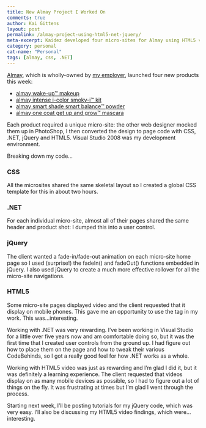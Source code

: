 ```yaml
---
title: New Almay Project I Worked On
comments: true
author: Kai Gittens
layout: post
permalink: /almay-project-using-html5-net-jquery/
meta-excerpt: Kaidez developed four micro-sites for Almay using HTML5 video, jQuery, .NET and CSS
category: personal
cat-name: "Personal"
tags: [almay, css, .NET]
---
```

[Almay][1], which is wholly-owned by [my employer][2], launched four new products this week:

 [1]: http://almay.com/
 [2]: http://revlon.com/

*   [almay wake-up™ makeup][3]
*   [almay intense i-color smoky-i™ kit][4]
*   [almay smart shade smart balance™ powder][5]
*   [almay one coat get up and grow™ mascara][6]

 [3]: http://www.almay.com/microsites/WakeUpMakeup/Default.aspx
 [4]: http://www.almay.com/microsites/IICSmokyIKit/Default.aspx
 [5]: http://www.almay.com/microsites/SmartShadeBalance/Default.aspx
 [6]: http://www.almay.com/microsites/GetUp/Default.aspx

Each product required a unique micro-site: the other web designer mocked them up in PhotoShop, I then converted the design to page code with CSS, .NET, jQuery and HTML5. Visual Studio 2008 was my development environment.

Breaking down my code…

### CSS

All the microsites shared the same skeletal layout so I created a global CSS template for this in about two hours. 

### .NET

For each individual micro-site, almost all of their pages shared the same header and product shot: I dumped this into a user control.

### jQuery

The client wanted a fade-in/fade-out animation on each micro-site home page so I used (surprise!) the fadeIn() and fadeOut() functions embedded in jQuery. I also used jQuery to create a much more effective rollover for all the micro-site navigations.

### HTML5

Some micro-site pages displayed video and the client requested that it display on mobile phones. This gave me an opportunity to use the  tag in my work. This was…interesting.

Working with .NET was very rewarding. I’ve been working in Visual Studio for a little over five years now and am comfortable doing so, but it was the first time that I created user controls from the ground up. I had figure out how to place them on the page and how to tweak their various CodeBehinds, so I got a really good feel for how .NET works as a whole.

Working with HTML5 video was just as rewarding and I’m glad I did it, but it was definitely a learning experience. The client requested that videos display on as many mobile devices as possible, so I had to figure out a lot of things on the fly. It was frustrating at times but I’m glad I went through the process.

Starting next week, I’ll be posting tutorials for my jQuery code, which was very easy. I’ll also be discussing my HTML5 video findings, which were…interesting.